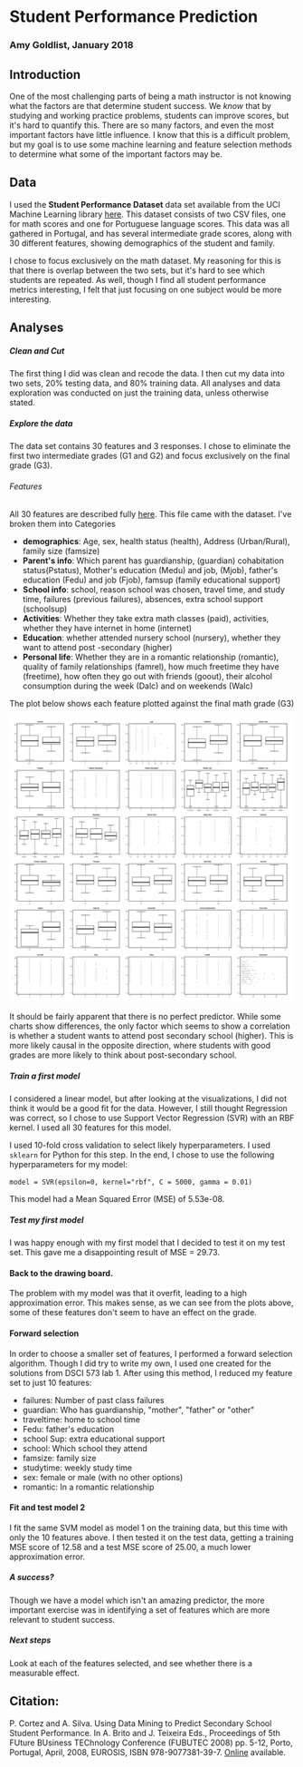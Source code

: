 # Student Performance Prediction
### Amy Goldlist, January 2018

## Introduction

One of the most challenging parts of being a math instructor is not knowing what the factors are that determine student success.  We *know* that by studying and working practice problems, students can improve scores, but it's hard to quantify this.  There are so many factors, and even the most important factors have little influence.  I know that this is a difficult problem, but my goal is to use some machine learning and feature selection methods to determine what some of the important factors may be.

## Data
I used the **Student Performance Dataset** data set  available from the UCI Machine Learning library [here](https://archive.ics.uci.edu/ml/datasets/student+performance).  This dataset consists of two CSV files, one for math scores and one for Portuguese language scores.  This data was all gathered in Portugal, and has several intermediate grade scores, along with 30 different features, showing demographics of the student and family.  

I chose to focus exclusively on the math dataset.  My reasoning for this is that there is overlap between the two sets, but it's hard to see which students are repeated.  As well, though I find all student performance metrics interesting, I felt that just focusing on one subject would be more interesting.

## Analyses

##### Clean and Cut
The first thing I did was clean and recode the data.  I then cut my data into two sets, 20% testing data, and 80% training data.  All analyses and data exploration was conducted on just the training data, unless otherwise stated.

##### Explore the data
The data set contains 30 features and 3 responses.  I chose to eliminate the first two intermediate grades (G1 and G2) and focus exclusively on the final grade (G3).

###### Features
All 30 features are described fully [here](data/student.txt).  This file came with the dataset.  I've broken them into Categories

* **demographics**: Age, sex, health status (health), Address (Urban/Rural), family size (famsize)
* **Parent's info**: Which parent has guardianship, (guardian) cohabitation status(Pstatus), Mother's education (Medu) and job, (Mjob), father's education (Fedu) and job (Fjob), famsup (family educational support)
* **School info**: school, reason school was chosen, travel time, and study time, failures (previous failures), absences, extra school support (schoolsup)
* **Activities**: Whether they take extra math classes (paid), activities, whether they have internet in home (internet)
* **Education**: whether attended nursery school (nursery), whether they want to attend post -secondary (higher)
* **Personal life**: Whether they are in a romantic relationship (romantic), quality of family relationships (famrel), how much freetime they have (freetime), how often they go out with friends (goout), their alcohol consumption during the week (Dalc) and on weekends (Walc)

The plot below shows each feature plotted against the final math grade (G3)

![](results/images/grid.png)

It should be fairly apparent that there is no perfect predictor.  While some charts show differences, the only factor which seems to show a correlation is whether a student wants to attend post secondary school (higher).  This is more likely causal in the opposite direction, where students with good grades are more likely to think about post-secondary school.

##### Train a first model
I considered a linear model, but after looking at the visualizations, I did not think it would be a good fit for the data.  However, I still thought Regression was correct, so I chose to use Support Vector Regression (SVR) with an RBF kernel.  I used all 30 features for this model.

I used 10-fold cross validation to select likely hyperparameters.  I used `sklearn` for Python for this step.  In the end, I chose to use the following hyperparameters for my model:

```
model = SVR(epsilon=0, kernel="rbf", C = 5000, gamma = 0.01)
```

This model had a Mean Squared Error (MSE) of 5.53e-08.  

#####  Test my first model
I was happy enough with my first model that I decided to test it on my test set.  This gave me a disappointing result of MSE = 29.73.

#### Back to the drawing board.
The problem with my model was that it overfit, leading to a high approximation error.  This makes sense, as we can see from the plots above, some of these features don't seem to have an effect on the grade.

#### Forward selection
In order to choose a smaller set of features, I performed a forward selection algorithm.  Though I did try to write my own, I used one created for the solutions from DSCI 573 lab 1.  After using this method, I reduced my feature set to just 10 features:

* failures:  Number of past class failures
* guardian: Who has guardianship, "mother", "father" or "other"
* traveltime: home to school time
* Fedu: father's education
* school Sup: extra educational support
* school: Which school they attend
* famsize: family size
* studytime: weekly study time
* sex: female or male (with no other options)
* romantic: In a romantic relationship

#### Fit and test model 2

I fit the same SVM model as model 1 on the training data, but this time with only the 10 features above.  I then tested it on the test data, getting a training MSE score of 12.58 and a test MSE score of 25.00, a much lower approximation error.

##### A success?

Though we have a model which isn't an amazing predictor, the more important exercise was in identifying a set of features which are more relevant to student success.  

##### Next steps

Look at each of the features selected, and see whether there is a measurable effect.

## Citation:
P. Cortez and A. Silva. Using Data Mining to Predict Secondary School Student Performance. In A. Brito and J. Teixeira Eds., Proceedings of 5th FUture BUsiness TEChnology Conference (FUBUTEC 2008) pp. 5-12, Porto, Portugal, April, 2008, EUROSIS, ISBN 978-9077381-39-7.   [Online](http://www3.dsi.uminho.pt/pcortez/student.pdf) available.
